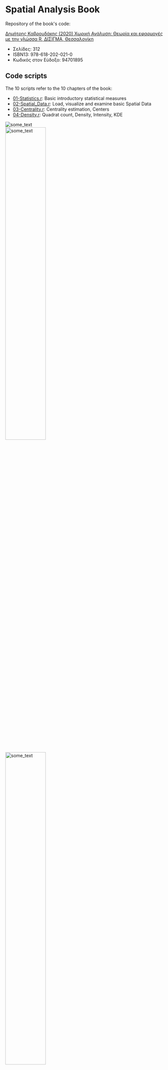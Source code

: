 # Spatial Analysis Book

Repository of the book's code: 

[Δημήτρης Καβρουδάκης (2020) Χωρική Ανάλυση: Θεωρία και εφαρμογές με την γλώσσα R, ΔΙΣΙΓΜΑ, Θεσσαλονίκη](https://www.disigma.gr/xorikh-analysh.html)

* Σελίδες: 312
* ISBN13: 978-618-202-021-0
* Κωδικός στον Εύδοξο: 94701895 


## Code scripts

The 10 scripts refer to the 10 chapters of the book:

* [01-Statistics.r](https://github.com/dimitrisk/SpatialAnalysisBook/blob/master/01-Statistics.r): Basic introductory statistical measures
* [02-Spatial_Data.r](https://github.com/dimitrisk/SpatialAnalysisBook/blob/master/02-Spatial_Data.r): Load, visualize and examine basic Spatial Data
* [03-Centrality.r](https://github.com/dimitrisk/SpatialAnalysisBook/blob/master/03-Centrality.r): Centrality estimation, Centers
* [04-Density.r](https://github.com/dimitrisk/SpatialAnalysisBook/blob/master/04-Density.r): Quadrat count, Density, Intensity, KDE


<img src="https://www.disigma.gr/media/catalog/product/cache/1/image/9df78eab33525d08d6e5fb8d27136e95/c/h/chorikh-analysh.jpg" alt="some_text">
<div class="imgContainer">
 
<img src="https://www.disigma.gr/media/catalog/product/cache/1/image/9df78eab33525d08d6e5fb8d27136e95/c/o/cover_chorikh-analysh.jpg" width="50%" alt="some_text">

<img src="https://www.disigma.gr/media/catalog/product/cache/1/image/9df78eab33525d08d6e5fb8d27136e95/b/a/backcover_chorikh-analysh.jpg" width="50%" alt="some_text">

<div/>

